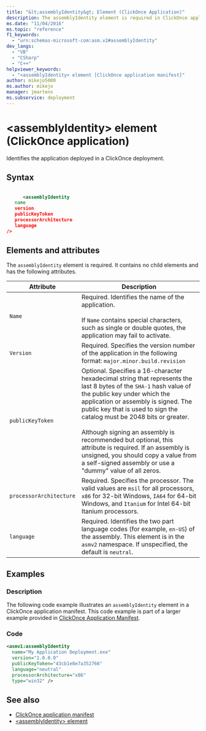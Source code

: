 ```yaml
---
title: "&lt;assemblyIdentity&gt; Element (ClickOnce Application)"
description: The assemblyIdentity element is required in ClickOnce application. It contains no child elements and has attributes described in this article.
ms.date: "11/04/2016"
ms.topic: "reference"
f1_keywords:
  - "urn:schemas-microsoft-com:asm.v2#assemblyIdentity"
dev_langs:
  - "VB"
  - "CSharp"
  - "C++"
helpviewer_keywords:
  - "<assemblyIdentity> element [ClickOnce application manifest]"
author: mikejo5000
ms.author: mikejo
manager: jmartens
ms.subservice: deployment
---
```

# &lt;assemblyIdentity&gt; element (ClickOnce application)

Identifies the application deployed in a ClickOnce deployment.

## Syntax

```xml

      <assemblyIdentity
   name
   version
   publicKeyToken
   processorArchitecture
   language
/>
```

## Elements and attributes
 The `assemblyIdentity` element is required. It contains no child elements and has the following attributes.

|Attribute|Description|
|---------------|-----------------|
|`Name`|Required. Identifies the name of the application.<br /><br /> If `Name` contains special characters, such as single or double quotes, the application may fail to activate.|
|`Version`|Required. Specifies the version number of the application in the following format: `major.minor.build.revision`|
|`publicKeyToken`|Optional. Specifies a 16-character hexadecimal string that represents the last 8 bytes of the `SHA-1` hash value of the public key under which the application or assembly is signed. The public key that is used to sign the catalog must be 2048 bits or greater.<br /><br /> Although signing an assembly is recommended but optional, this attribute is required. If an assembly is unsigned, you should copy a value from a self-signed assembly or use a "dummy" value of all zeros.|
|`processorArchitecture`|Required. Specifies the processor. The valid values are `msil` for all processors, `x86` for 32-bit Windows, `IA64` for 64-bit Windows, and `Itanium` for Intel 64-bit Itanium processors.|
|`language`|Required. Identifies the two part language codes (for example, `en-US`) of the assembly. This element is in the `asmv2` namespace. If unspecified, the default is `neutral`.|

## Examples

### Description
 The following code example illustrates an `assemblyIdentity` element in a ClickOnce application manifest. This code example is part of a larger example provided in [ClickOnce Application Manifest](../deployment/clickonce-application-manifest.md).

### Code

```xml
<asmv1:assemblyIdentity
  name="My Application Deployment.exe"
  version="1.0.0.0"
  publicKeyToken="43cb1e8e7a352766"
  language="neutral"
  processorArchitecture="x86"
  type="win32" />
```

## See also
- [ClickOnce application manifest](../deployment/clickonce-application-manifest.md)
- [\<assemblyIdentity> element](../deployment/assemblyidentity-element-clickonce-deployment.md)